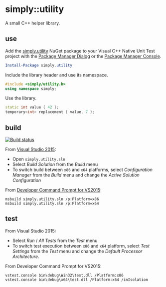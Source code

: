 # simply::utility

A small C++ helper library.

## use

Add the [simply.utility](http://www.nuget.org/packages/simply.utility) NuGet package to your Visual C++ 
Native Unit Test project with the [Package Manager Dialog](http://docs.nuget.org/consume/Package-Manager-Dialog) or 
the [Package Manager Console](http://docs.nuget.org/consume/package-manager-console).
``` PowerShell
Install-Package simply.utility
```

Include the library header and use its namespace.
``` C++
#include <simply/utility.h>
using namespace simply;
```

Use the library.
``` C++
static int value { 42 };
temporary<int> replacement { value, 7 };
```

## build

[![Build status](https://ci.appveyor.com/api/projects/status/github/olegsych/simply.utility?branch=master)](https://ci.appveyor.com/project/olegsych/simply-utility/branch/master)

From [Visual Studio 2015](https://www.visualstudio.com/downloads):
- Open `simply.utility.sln`
- Select _Build Solution_ from the _Build_ menu
- To switch build between `x86` and `x64` platforms, select _Configuration Manager_ from the _Build_ menu and change the _Active Solution Configuration_

From [Developer Command Prompt for VS2015](https://msdn.microsoft.com/en-us/library/ms229859.aspx):
```
msbuild simply.utility.sln /p:Platform=x86
msbuild simply.utility.sln /p:Platform=x64
```

## test

From Visual Studio 2015:
- Select _Run_ / _All Tests_ from the _Test_ menu
- To switch test execution between `x86` and `x64` platform, select _Test Settings_ from the _Test_ menu and change the _Default Processor Architecture_.

From Developer Command Prompt for VS2015:
```
vstest.console bin\debug\Win32\test.dll /Platform:x86
vstest.console bin\debug\x64\test.dll /Platform:x64 /inIsolation
```